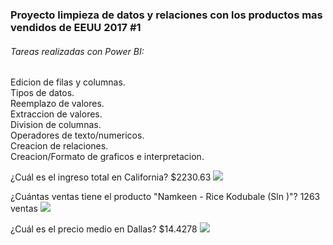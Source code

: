 ### Proyecto limpieza de datos y relaciones con los productos mas vendidos de EEUU 2017 #1

######  Tareas realizadas con Power BI:
Edicion de filas y columnas.   
Tipos de datos.   
Reemplazo de valores.   
Extraccion de valores.    
Division de columnas.    
Operadores de texto/numericos.   
Creacion de relaciones.    
Creacion/Formato de graficos e interpretacion.   

¿Cuál es el ingreso total en California?
$2230.63
![ ](http://imgfz.com/i/Z8Dfny9.jpeg)

¿Cuántas ventas tiene el producto "Namkeen - Rice Kodubale (Sln )"?
1263 ventas
![ ](http://imgfz.com/i/Xp31F0Y.jpeg)

¿Cuál es el precio medio en Dallas?
$14.4278
![ ](http://imgfz.com/i/GmOhKvp.jpeg)

